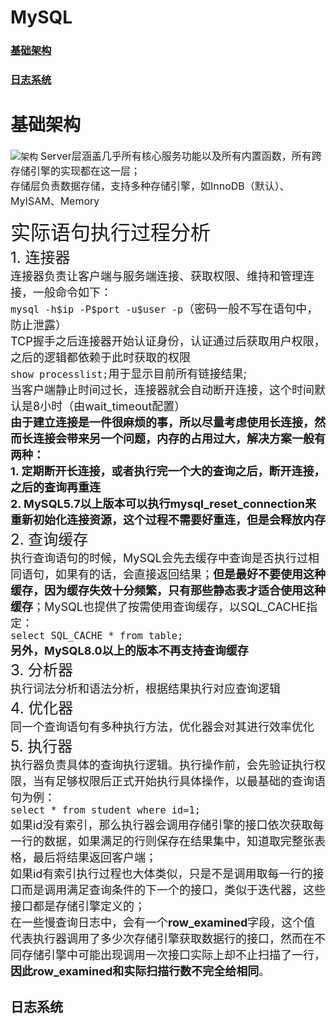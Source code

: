 # MySQL
### [基础架构](#1)
### [日志系统](#2)
<h1 id='1'>基础架构</h1>

![架构](https://static001.geekbang.org/resource/image/0d/d9/0d2070e8f84c4801adbfa03bda1f98d9.png)
<font size=3>Server层涵盖几乎所有核心服务功能以及所有内置函数，所有跨存储引擎的实现都在这一层；</br>存储层负责数据存储，支持多种存储引擎，如InnoDB（默认）、MyISAM、Memory</font>

<font size=6 stroke=2>实际语句执行过程分析</font>
</br><font size=5>1. 连接器</font>
<font size=4>
</br>连接器负责让客户端与服务端连接、获取权限、维持和管理连接，一般命令如下：
</br>`mysql -h$ip -P$port -u$user -p`（密码一般不写在语句中，防止泄露）
</br>TCP握手之后连接器开始认证身份，认证通过后获取用户权限，之后的逻辑都依赖于此时获取的权限
</br>`show processlist;`用于显示目前所有链接结果;
</br>当客户端静止时间过长，连接器就会自动断开连接，这个时间默认是8小时（由wait_timeout配置）
</br>**由于建立连接是一件很麻烦的事，所以尽量考虑使用长连接，然而长连接会带来另一个问题，内存的占用过大，解决方案一般有两种：**
</br>**1. 定期断开长连接，或者执行完一个大的查询之后，断开连接，之后的查询再重连**
</br>**2. MySQL5.7以上版本可以执行mysql_reset_connection来重新初始化连接资源，这个过程不需要好重连，但是会释放内存**
</font>
</br><font size=5>2. 查询缓存</font>
<font size=4>
</br>执行查询语句的时候，MySQL会先去缓存中查询是否执行过相同语句，如果有的话，会直接返回结果；**但是最好不要使用这种缓存，因为缓存失效十分频繁，只有那些静态表才适合使用这种缓存**；MySQL也提供了按需使用查询缓存，以SQL_CACHE指定：
</br>`select SQL_CACHE * from table;`
</br> **另外，MySQL8.0以上的版本不再支持查询缓存**
</font>
</br><font size=5>3. 分析器</font>
<font size=4>
</br>执行词法分析和语法分析，根据结果执行对应查询逻辑
</font>
</br><font size=5>4. 优化器</font>
<font size=4>
</br>同一个查询语句有多种执行方法，优化器会对其进行效率优化
</font>
</br><font size=5>5. 执行器</font>
<font size=4>
</br>执行器负责具体的查询执行逻辑。执行操作前，会先验证执行权限，当有足够权限后正式开始执行具体操作，以最基础的查询语句为例：
</br>`select * from student where id=1;`
</br>如果id没有索引，那么执行器会调用存储引擎的接口依次获取每一行的数据，如果满足的行则保存在结果集中，知道取完整张表格，最后将结果返回客户端；
</br>如果id有索引执行过程也大体类似，只是不是调用取每一行的接口而是调用满足查询条件的下一个的接口，类似于迭代器，这些接口都是存储引擎定义的；
</br>在一些慢查询日志中，会有一个**row_examined**字段，这个值代表执行器调用了多少次存储引擎获取数据行的接口，然而在不同存储引擎中可能出现调用一次接口实际上却不止扫描了一行，**因此row_examined和实际扫描行数不完全给相同**。
</font>
<h2 id='2'>日志系统</h2>
